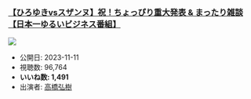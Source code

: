 ### [【ひろゆきvsスザンヌ】祝！ちょっぴり重大発表 & まったり雑談【日本一ゆるいビジネス番組】](https://www.youtube.com/watch?v=_Sc1dUY3UOQ)
[![](https://img.youtube.com/vi/_Sc1dUY3UOQ/sddefault.jpg)](https://www.youtube.com/watch?v=_Sc1dUY3UOQ)
-   公開日: 2023-11-11
-   視聴数: 96,764
-   **いいね数: 1,491**
-   出演者: [高橋弘樹](/rehacq_fan/people/高橋弘樹 "wikilink")
